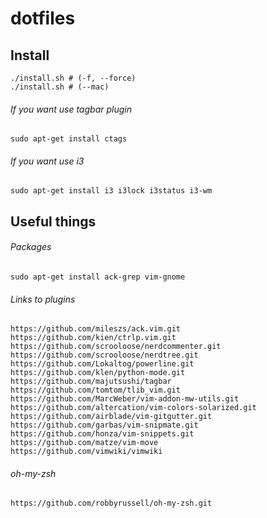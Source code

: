 dotfiles
========

Install
-------
    ./install.sh # (-f, --force)
    ./install.sh # (--mac)

###### If you want use tagbar plugin
    sudo apt-get install ctags

###### If you want use i3
    sudo apt-get install i3 i3lock i3status i3-wm

Useful things
-------------

###### Packages
    sudo apt-get install ack-grep vim-gnome

###### Links to plugins
    https://github.com/mileszs/ack.vim.git
    https://github.com/kien/ctrlp.vim.git
    https://github.com/scrooloose/nerdcommenter.git
    https://github.com/scrooloose/nerdtree.git
    https://github.com/Lokaltog/powerline.git
    https://github.com/klen/python-mode.git
    https://github.com/majutsushi/tagbar
    https://github.com/tomtom/tlib_vim.git
    https://github.com/MarcWeber/vim-addon-mw-utils.git
    https://github.com/altercation/vim-colors-solarized.git
    https://github.com/airblade/vim-gitgutter.git
    https://github.com/garbas/vim-snipmate.git
    https://github.com/honza/vim-snippets.git
    https://github.com/matze/vim-move
    https://github.com/vimwiki/vimwiki

###### oh-my-zsh
    https://github.com/robbyrussell/oh-my-zsh.git
